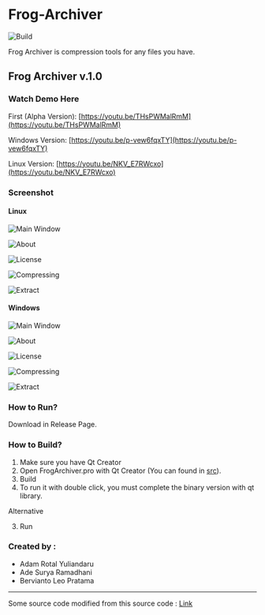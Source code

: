 # Frog-Archiver

![Build](https://travis-ci.org/berviantoleo/Frog-Archiver.svg?branch=master)

Frog Archiver is compression tools for any files you have.

## Frog Archiver v.1.0

### Watch Demo Here

First (Alpha Version): [https://youtu.be/THsPWMalRmM](https://youtu.be/THsPWMalRmM)

Windows Version: [https://youtu.be/p-vew6fqxTY](https://youtu.be/p-vew6fqxTY)

Linux Version: [https://youtu.be/NKV_E7RWcxo](https://youtu.be/NKV_E7RWcxo)

### Screenshot

#### Linux

![Main Window](screenshot/linux/main-window.png)

![About](screenshot/linux/about.png)

![License](screenshot/linux/license.png)

![Compressing](screenshot/linux/compressing.png)

![Extract](screenshot/linux/extract.png)

#### Windows

![Main Window](screenshot/windows/main-window.png)

![About](screenshot/windows/about.png)

![License](screenshot/windows/license.PNG)

![Compressing](screenshot/windows/compressing.png)

![Extract](screenshot/windows/extract.png)

### How to Run?

Download in Release Page.

### How to Build?

1. Make sure you have Qt Creator
2. Open FrogArchiver.pro with Qt Creator (You can found in [src](/src/)).
3. Build
4. To run it with double click, you must complete the binary version with qt library.

Alternative

3. Run

### Created by :

* Adam Rotal Yuliandaru
* Ade Surya Ramadhani
* Bervianto Leo Pratama

---

Some source code modified from this source code : [Link](http://code.activestate.com/recipes/577480-huffman-data-compression/)
